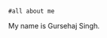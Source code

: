                                                                          #all about me
My name is Gursehaj Singh. 
